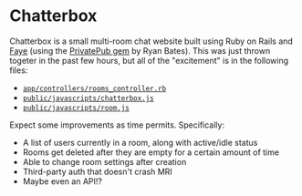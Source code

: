 Chatterbox
==========

Chatterbox is a small multi-room chat website built using Ruby on Rails and [Faye][faye] (using the [PrivatePub gem][privatepub] by Ryan Bates). This was just thrown togeter in the past few hours, but all of the "excitement" is in the following files:

 * [`app/controllers/rooms_controller.rb`](https://github.com/BinaryMuse/chatterbox/blob/master/app/controllers/rooms_controller.rb)
 * [`public/javascripts/chatterbox.js`](https://github.com/BinaryMuse/chatterbox/blob/master/public/javascripts/chatterbox.js)
 * [`public/javascripts/room.js`](https://github.com/BinaryMuse/chatterbox/blob/master/public/javascripts/room.js)

Expect some improvements as time permits. Specifically:

 * A list of users currently in a room, along with active/idle status
 * Rooms get deleted after they are empty for a certain amount of time
 * Able to change room settings after creation
 * Third-party auth that doesn't crash MRI
 * Maybe even an API!?

  [faye]: http://faye.jcoglan.com/
  [privatepub]: http://github.com/ryanb/private_pub